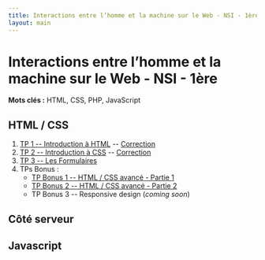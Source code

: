 ```yaml
---
title: Interactions entre l’homme et la machine sur le Web - NSI - 1ère
layout: main
---
```


# Interactions entre l’homme et la machine sur le Web - NSI - 1ère

**Mots clés :** HTML, CSS, PHP, JavaScript

## HTML / CSS

1. [TP 1 -- Introduction à HTML](tutorials/tp1.html) -- [Correction]({{site.baseurl}}/corrections/correction_tp1_web_html.zip)
2. [TP 2 -- Introduction à CSS](tutorials/tp2.html) -- [Correction]({{site.baseurl}}/corrections/correction_tp2_web_css.zip)
3. [TP 3 -- Les Formulaires](tutorials/tp3.html)
4. TPs Bonus :
	* [TP Bonus 1 -- HTML / CSS avancé - Partie 1](tutorials/tp_bonus1.html)
	* [TP Bonus 2 -- HTML / CSS avancé - Partie 2](tutorials/tp_bonus2.html)
	* TP Bonus 3 -- Responsive design (*coming soon*)

## Côté serveur

## Javascript
